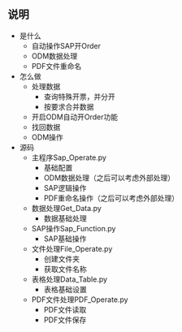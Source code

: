 ## 说明
* 是什么
  * 自动操作SAP开Order
  * ODM数据处理
  * PDF文件重命名
* 怎么做
  * 处理数据
    * 查询特殊开票，并分开
    * 按要求合并数据
  * 开启ODM自动开Order功能
  * 找回数据
  * ODM操作
* 源码
  * 主程序Sap_Operate.py
    * 基础配置
    * ODM数据处理（之后可以考虑外部处理）
    * SAP逻辑操作
    * PDF重命名操作（之后可以考虑外部处理）
  * 数据处理Get_Data.py
    * 数据基础处理
  * SAP操作Sap_Function.py
    * SAP基础操作
  * 文件处理File_Operate.py
    * 创建文件夹
    * 获取文件名称
  * 表格处理Data_Table.py
    * 表格基础设置
  * PDF文件处理PDF_Operate.py
    * PDF文件读取
    * PDF文件保存